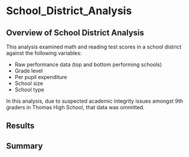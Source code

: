 # School_District_Analysis

## Overview of School District Analysis
This analysis examined math and reading test scores in a school district against the following variables: 
- Raw performance data (top and bottom performing schools) 
- Grade level
- Per pupil expenditure
- School size
- School type

In this analysis, due to suspected academic integrity issues amongst 9th graders in Thomas High School, that data was ommitted.

## Results


## Summary
